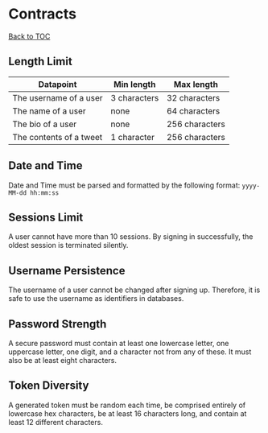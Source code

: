 # Contracts

[Back to TOC](toc.md)

## Length Limit

| Datapoint               | Min length   | Max length     |
| ----------------------- | ------------ | -------------- |
| The username of a user  | 3 characters | 32 characters  |
| The name of a user      | none         | 64 characters  |
| The bio of a user       | none         | 256 characters |
| The contents of a tweet | 1 character  | 256 characters |

## Date and Time

Date and Time must be parsed and formatted by the following format: `yyyy-MM-dd hh:mm:ss`

## Sessions Limit

A user cannot have more than 10 sessions. By signing in successfully, the oldest session is terminated silently.

## Username Persistence

The username of a user cannot be changed after signing up. Therefore, it is safe to use the username as identifiers in databases.

## Password Strength

A secure password must contain at least one lowercase letter, one uppercase letter, one digit, and a character not from any of these. It must also be at least eight characters.

## Token Diversity

A generated token must be random each time, be comprised entirely of lowercase hex characters, be at least 16 characters long, and contain at least 12 different characters.
